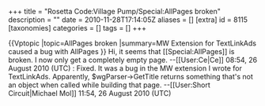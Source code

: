 +++
title = "Rosetta Code:Village Pump/Special:AllPages broken"
description = ""
date = 2010-11-28T17:14:05Z
aliases = []
[extra]
id = 8115
[taxonomies]
categories = []
tags = []
+++

{{Vptopic
|topic=AllPages broken
|summary=MW Extension for TextLinkAds caused a bug with AllPages
}}
Hi, it seems that [[Special:AllPages]] is broken. I now only get a completely empty page. --[[User:Ce|Ce]] 08:54, 26 August 2010 (UTC)
: Fixed. It was a bug in the MW extension I wrote for TextLinkAds. Apparently, $wgParser->GetTitle returns something that's not an object when called while building that page. --[[User:Short Circuit|Michael Mol]] 11:54, 26 August 2010 (UTC)
